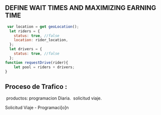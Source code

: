 ## DEFINE WAIT TIMES AND MAXIMIZING EARNING TIME

```js
 var location = get geoLocation();
  let riders = {
    status: true, //false
    location: rider_location,
  };
  let drivers = {
    status: true, //false
  };
function requestDrive(rider){
    let pool = riders + drivers;
}
```

## Proceso de Trafico :

​    productos: programacion Diaria.
​                solicitud viaje.

Solicitud Viaje - Programaci[o]n







